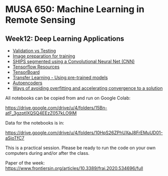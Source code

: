 # MUSA 650: Machine Learning in Remote Sensing

## Week12: Deep Learning Applications

- [Validation vs Testing](ValidationVsTest.pdf)
- [Image preparation for training](skeyenet-readdata.zip)
- [SHIPS segmented using a Convolutional Neural Net (CNN)](DLBasics_SHIPS.ipynb)
- [Tensorflow Resources](https://www.tensorflow.org/resources/tools)
- [TensorBoard](https://www.tensorflow.org/tensorboard/get_started)
- [Transfer Learning - Using pre-trained models](https://neptune.ai/blog/transfer-learning-guide-examples-for-images-and-text-in-keras)
- [Autoencoders](DL_Autoencoders.ipynb)
- [Ways of avoiding overfitting and accelerating convergence to a solution](dropout-and-batch-normalization_editGE.ipynb)

All notebooks can be copied from and run on Google Colab:

  https://drive.google.com/drive/u/4/folders/15Bn-atF_3gzptIXQSQ4EEzZ057kLO9lM
  
Data for the notebooks is in:

  https://drive.google.com/drive/u/4/folders/10HpS26ZPhUXaJ8FrEMuUD01-aSjoTfC7

This is a practical session. Please be ready to run the code on your own computers during and/or after the class. 
 
Paper of the week: 
 https://www.frontiersin.org/articles/10.3389/frai.2020.534696/full
 
